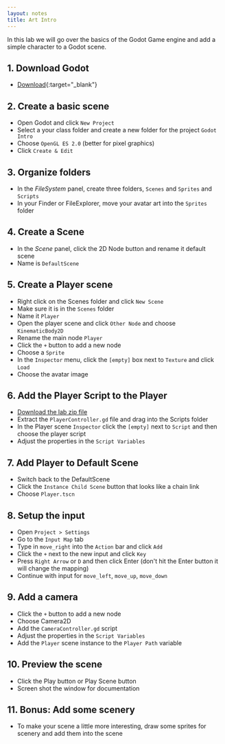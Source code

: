 ```yaml
---
layout: notes
title: Art Intro
---
```


In this lab we will go over the basics of the Godot Game engine and add a simple character to a Godot scene.

## 1. Download Godot
- [Download](https://godotengine.org/download/){:target="_blank"}

## 2. Create a basic scene
- Open Godot and click `New Project`
- Select a your class folder and create a new folder for the project `Godot Intro`
- Choose `OpenGL ES 2.0` (better for pixel graphics)
- Click `Create & Edit`

## 3. Organize folders
- In the *FileSystem* panel, create three folders, `Scenes` and `Sprites` and `Scripts`
- In your Finder or FileExplorer, move your avatar art into the `Sprites` folder

## 4. Create a Scene
- In the *Scene* panel, click the 2D Node button and rename it default scene
- Name is `DefaultScene`

## 5. Create a Player scene
- Right click on the Scenes folder and click `New Scene`
- Make sure it is in the `Scenes` folder
- Name it `Player`
- Open the player scene and click `Other Node` and choose `KinematicBody2D`
- Rename the main node `Player`
- Click the `+` button to add a new node
- Choose a `Sprite`
- In the `Inspector` menu, click the `[empty]` box next to `Texture` and click `Load`
- Choose the avatar image

## 6. Add the Player Script to the Player
- [Download the lab zip file](0-2_Godot_Intro.zip)
- Extract the `PlayerController.gd` file and drag into the Scripts folder
- In the Player scene `Inspector` click the `[empty]` next to `Script` and then choose the player script
- Adjust the properties in the `Script Variables`

## 7. Add Player to Default Scene
- Switch back to the DefaultScene
- Click the `Instance Child Scene` button that looks like a chain link
- Choose `Player.tscn`

## 8. Setup the input
- Open `Project > Settings`
- Go to the `Input Map` tab
- Type in `move_right` into the `Action` bar and click `Add`
- Click the `+` next to the new input and click `Key`
- Press `Right Arrow` or `D` and then click Enter (don't hit the Enter button it will change the mapping)
- Continue with input for `move_left`, `move_up`, `move_down`

## 9. Add a camera
- Click the `+` button to add a new node
- Choose Camera2D
- Add the `CameraController.gd` script
- Adjust the properties in the `Script Variables`
- Add the `Player` scene instance to the `Player Path` variable

## 10. Preview the scene
- Click the Play button or Play Scene button
- Screen shot the window for documentation

## 11. Bonus: Add some scenery
- To make your scene a little more interesting, draw some sprites for scenery and add them into the scene
